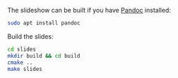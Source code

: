 The slideshow can be built if you have [Pandoc](https://pandoc.org/) installed:

```bash
sudo apt install pandoc
```

Build the slides:

```bash
cd slides
mkdir build && cd build
cmake ..
make slides
```

